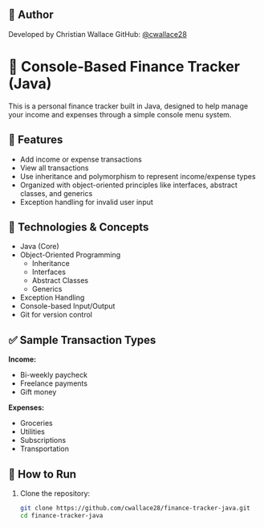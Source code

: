 ## 👤 Author

Developed by Christian Wallace
GitHub: [@cwallace28](https://github.com/cwallace28)

# 💸 Console-Based Finance Tracker (Java)

This is a personal finance tracker built in Java, designed to help manage your income and expenses through a simple console menu system.

## 📌 Features

- Add income or expense transactions
- View all transactions
- Use inheritance and polymorphism to represent income/expense types
- Organized with object-oriented principles like interfaces, abstract classes, and generics
- Exception handling for invalid user input

## 🧱 Technologies & Concepts

- Java (Core)
- Object-Oriented Programming
  - Inheritance
  - Interfaces
  - Abstract Classes
  - Generics
- Exception Handling
- Console-based Input/Output
- Git for version control

## ✅ Sample Transaction Types

**Income:**
- Bi-weekly paycheck
- Freelance payments
- Gift money

**Expenses:**
- Groceries
- Utilities
- Subscriptions
- Transportation

## 🚀 How to Run

1. Clone the repository:
   ```bash
   git clone https://github.com/cwallace28/finance-tracker-java.git
   cd finance-tracker-java
